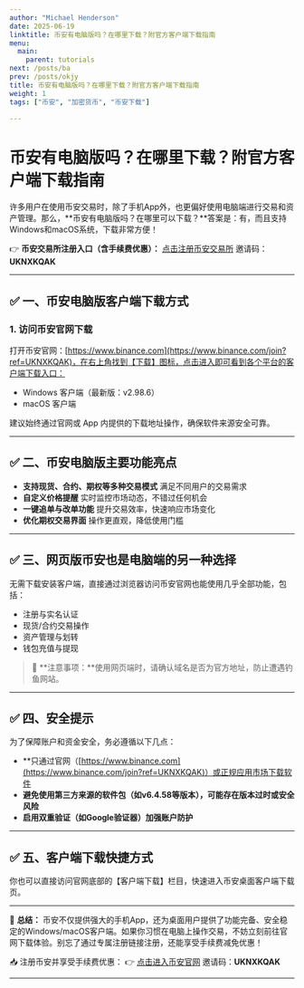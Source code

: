 ```yaml
---
author: "Michael Henderson"
date: 2025-06-19
linktitle: 币安有电脑版吗？在哪里下载？附官方客户端下载指南
menu:
  main:
    parent: tutorials
next: /posts/ba
prev: /posts/okjy
title: 币安有电脑版吗？在哪里下载？附官方客户端下载指南
weight: 1
tags: ["币安", "加密货币", "币安下载"]

---
```


# 币安有电脑版吗？在哪里下载？附官方客户端下载指南

许多用户在使用币安交易时，除了手机App外，也更偏好使用电脑端进行交易和资产管理。那么，\*\*币安有电脑版吗？在哪里可以下载？\*\*答案是：有，而且支持Windows和macOS系统，下载非常方便！

👉 **币安交易所注册入口（含手续费优惠）：**
[点击注册币安交易所](https://www.binance.com/join?ref=UKNXKQAK)
邀请码：**UKNXKQAK**

---

## ✅ 一、币安电脑版客户端下载方式

### 1. 访问币安官网下载

打开币安官网：[https://www.binance.com](https://www.binance.com/join?ref=UKNXKQAK)，在右上角找到【下载】图标，点击进入即可看到各个平台的客户端下载入口：

* Windows 客户端（最新版：v2.98.6）
* macOS 客户端

建议始终通过官网或 App 内提供的下载地址操作，确保软件来源安全可靠。

---

## ✅ 二、币安电脑版主要功能亮点

* **支持现货、合约、期权等多种交易模式**
  满足不同用户的交易需求
* **自定义价格提醒**
  实时监控市场动态，不错过任何机会
* **一键追单与改单功能**
  提升交易效率，快速响应市场变化
* **优化期权交易界面**
  操作更直观，降低使用门槛

---

## ✅ 三、网页版币安也是电脑端的另一种选择

无需下载安装客户端，直接通过浏览器访问币安官网也能使用几乎全部功能，包括：

* 注册与实名认证
* 现货/合约交易操作
* 资产管理与划转
* 钱包充值与提现

> 📌 \*\*注意事项：\*\*使用网页端时，请确认域名是否为官方地址，防止遭遇钓鱼网站。

---

## ✅ 四、安全提示

为了保障账户和资金安全，务必遵循以下几点：

* **只通过官网（[https://www.binance.com](https://www.binance.com/join?ref=UKNXKQAK)）或正规应用市场下载软件
* **避免使用第三方来源的软件包（如v6.4.58等版本），可能存在版本过时或安全风险**
* **启用双重验证（如Google验证器）加强账户防护**

---

## ✅ 五、客户端下载快捷方式

你也可以直接访问官网底部的【客户端下载】栏目，快速进入币安桌面客户端下载页。

---

🎯 **总结：**
币安不仅提供强大的手机App，还为桌面用户提供了功能完备、安全稳定的Windows/macOS客户端。如果你习惯在电脑上操作交易，不妨立刻前往官网下载体验。别忘了通过专属注册链接注册，还能享受手续费减免优惠！

📥 注册币安并享受手续费优惠：
👉 [点击进入币安官网](https://www.binance.com/join?ref=UKNXKQAK)
邀请码：**UKNXKQAK**

---
